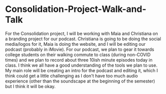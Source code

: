 # Consolidation-Project-Walk-and-Talk
For the Consolidation project, I will be working with Maia and Christiana on a branding project for our podcast. Christiana is going to be doing the social media/logos for it, Maia is doing the website, and I will be editing our podcast (probably in iMovie). For our podcast, we plan to gear it towards college students on their walking commute to class (during non-COVID times) and we plan to record about three 10ish minute episodes today in class. I think we all have a good understanding of the tools we plan to use. My main role will be creating an intro for the podcast and editing it, which I think could get a little challenging as I don't have too much audio experience (other than the soundscape at the beginning of the semester) but I think it will be okay.
